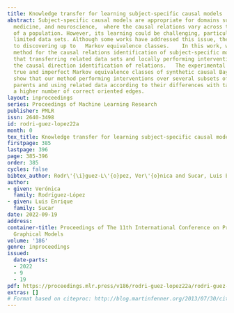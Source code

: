 ```yaml
---
title: Knowledge transfer for learning subject-specific causal models
abstract: Subject-specific causal models are appropriate for domains such as biology,
  medicine, and neuroscience,  where the causal relations vary across the individuals
  of a population. However, its learning could be challenging, particularly under
  limited data sets. Although some works have addressed this issue, they are restricted
  to discovering up to   Markov equivalence classes.    In this work, we propose a
  method for the causal relations identification of subject-specific models. We hypothesized
  that transferring related data sets and locally performing interventions improves
  the causal direction identification of relations.   The experimental results on
  true and imperfect Markov equivalence classes of synthetic causal Bayesian networks
  show that our method performing interventions over several subsets of the candidate
  parents and using related data according to their differences with targets recovers
  a higher number of correct oriented edges.
layout: inproceedings
series: Proceedings of Machine Learning Research
publisher: PMLR
issn: 2640-3498
id: rodri-guez-lopez22a
month: 0
tex_title: Knowledge transfer for learning subject-specific causal models
firstpage: 385
lastpage: 396
page: 385-396
order: 385
cycles: false
bibtex_author: Rodr\'{\i}guez-L\'{o}pez, Ver\'{o}nica and Sucar, Luis Enrique
author:
- given: Verónica
  family: Rodrı́guez-López
- given: Luis Enrique
  family: Sucar
date: 2022-09-19
address:
container-title: Proceedings of The 11th International Conference on Probabilistic
  Graphical Models
volume: '186'
genre: inproceedings
issued:
  date-parts:
  - 2022
  - 9
  - 19
pdf: https://proceedings.mlr.press/v186/rodri-guez-lopez22a/rodri-guez-lopez22a.pdf
extras: []
# Format based on citeproc: http://blog.martinfenner.org/2013/07/30/citeproc-yaml-for-bibliographies/
---
```

